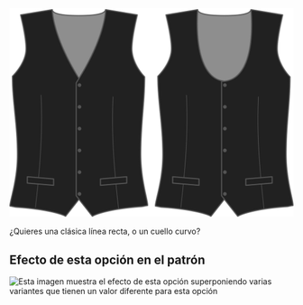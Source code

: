 ![Estilo frontal](frontstyle.svg)

¿Quieres una clásica línea recta, o un cuello curvo?

## Efecto de esta opción en el patrón

![Esta imagen muestra el efecto de esta opción superponiendo varias variantes que tienen un valor diferente para esta opción](wahid\_frontstyle\_sample.svg "Efecto de esta opción en el patrón")
